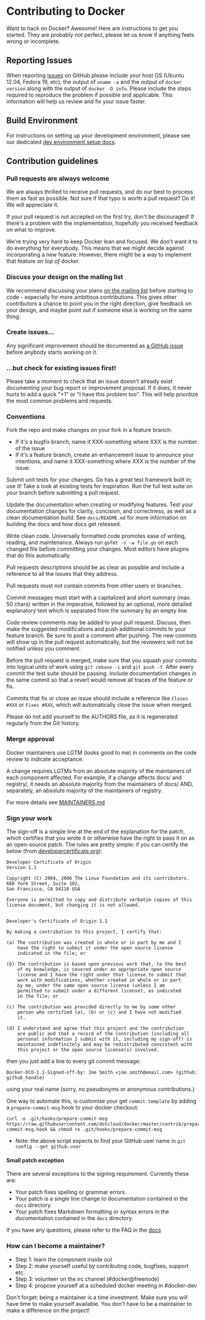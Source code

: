 # Contributing to Docker

Want to hack on Docker? Awesome! Here are instructions to get you
started. They are probably not perfect, please let us know if anything
feels wrong or incomplete.

## Reporting Issues

When reporting [issues](https://github.com/dotcloud/docker/issues) 
on GitHub please include your host OS (Ubuntu 12.04, Fedora 19, etc),
the output of `uname -a` and the output of `docker version` along with
the output of `docker -D info`. Please include the steps required to reproduce
the problem if possible and applicable.
This information will help us review and fix your issue faster.

## Build Environment

For instructions on setting up your development environment, please
see our dedicated [dev environment setup
docs](http://docs.docker.com/contributing/devenvironment/).

## Contribution guidelines

### Pull requests are always welcome

We are always thrilled to receive pull requests, and do our best to
process them as fast as possible. Not sure if that typo is worth a pull
request? Do it! We will appreciate it.

If your pull request is not accepted on the first try, don't be
discouraged! If there's a problem with the implementation, hopefully you
received feedback on what to improve.

We're trying very hard to keep Docker lean and focused. We don't want it
to do everything for everybody. This means that we might decide against
incorporating a new feature. However, there might be a way to implement
that feature *on top of* docker.

### Discuss your design on the mailing list

We recommend discussing your plans [on the mailing
list](https://groups.google.com/forum/?fromgroups#!forum/docker-dev)
before starting to code - especially for more ambitious contributions.
This gives other contributors a chance to point you in the right
direction, give feedback on your design, and maybe point out if someone
else is working on the same thing.

### Create issues...

Any significant improvement should be documented as [a GitHub
issue](https://github.com/dotcloud/docker/issues) before anybody
starts working on it.

### ...but check for existing issues first!

Please take a moment to check that an issue doesn't already exist
documenting your bug report or improvement proposal. If it does, it
never hurts to add a quick "+1" or "I have this problem too". This will
help prioritize the most common problems and requests.

### Conventions

Fork the repo and make changes on your fork in a feature branch:

- If it's a bugfix branch, name it XXX-something where XXX is the number of the
  issue
- If it's a feature branch, create an enhancement issue to announce your
  intentions, and name it XXX-something where XXX is the number of the issue.

Submit unit tests for your changes.  Go has a great test framework built in; use
it! Take a look at existing tests for inspiration. Run the full test suite on
your branch before submitting a pull request.

Update the documentation when creating or modifying features. Test
your documentation changes for clarity, concision, and correctness, as
well as a clean documentation build. See ``docs/README.md`` for more
information on building the docs and how docs get released.

Write clean code. Universally formatted code promotes ease of writing, reading,
and maintenance. Always run `gofmt -s -w file.go` on each changed file before
committing your changes. Most editors have plugins that do this automatically.

Pull requests descriptions should be as clear as possible and include a
reference to all the issues that they address.

Pull requests must not contain commits from other users or branches.

Commit messages must start with a capitalized and short summary (max. 50
chars) written in the imperative, followed by an optional, more detailed
explanatory text which is separated from the summary by an empty line.

Code review comments may be added to your pull request. Discuss, then make the
suggested modifications and push additional commits to your feature branch. Be
sure to post a comment after pushing. The new commits will show up in the pull
request automatically, but the reviewers will not be notified unless you
comment.

Before the pull request is merged, make sure that you squash your commits into
logical units of work using `git rebase -i` and `git push -f`. After every
commit the test suite should be passing. Include documentation changes in the
same commit so that a revert would remove all traces of the feature or fix.

Commits that fix or close an issue should include a reference like `Closes #XXX`
or `Fixes #XXX`, which will automatically close the issue when merged.

Please do not add yourself to the AUTHORS file, as it is regenerated
regularly from the Git history.

### Merge approval

Docker maintainers use LGTM (looks good to me) in comments on the code review
to indicate acceptance.

A change requires LGTMs from an absolute majority of the maintainers of each
component affected. For example, if a change affects docs/ and registry/, it
needs an absolute majority from the maintainers of docs/ AND, separately, an
absolute majority of the maintainers of registry.

For more details see [MAINTAINERS.md](hack/MAINTAINERS.md)

### Sign your work

The sign-off is a simple line at the end of the explanation for the
patch, which certifies that you wrote it or otherwise have the right to
pass it on as an open-source patch.  The rules are pretty simple: if you
can certify the below (from
[developercertificate.org](http://developercertificate.org/)):

```
Developer Certificate of Origin
Version 1.1

Copyright (C) 2004, 2006 The Linux Foundation and its contributors.
660 York Street, Suite 102,
San Francisco, CA 94110 USA

Everyone is permitted to copy and distribute verbatim copies of this
license document, but changing it is not allowed.


Developer's Certificate of Origin 1.1

By making a contribution to this project, I certify that:

(a) The contribution was created in whole or in part by me and I
    have the right to submit it under the open source license
    indicated in the file; or

(b) The contribution is based upon previous work that, to the best
    of my knowledge, is covered under an appropriate open source
    license and I have the right under that license to submit that
    work with modifications, whether created in whole or in part
    by me, under the same open source license (unless I am
    permitted to submit under a different license), as indicated
    in the file; or

(c) The contribution was provided directly to me by some other
    person who certified (a), (b) or (c) and I have not modified
    it.

(d) I understand and agree that this project and the contribution
    are public and that a record of the contribution (including all
    personal information I submit with it, including my sign-off) is
    maintained indefinitely and may be redistributed consistent with
    this project or the open source license(s) involved.
```

then you just add a line to every git commit message:

    Docker-DCO-1.1-Signed-off-by: Joe Smith <joe.smith@email.com> (github: github_handle)

using your real name (sorry, no pseudonyms or anonymous contributions.)

One way to automate this, is customise your get ``commit.template`` by adding
a ``prepare-commit-msg`` hook to your docker checkout:

```
curl -o .git/hooks/prepare-commit-msg https://raw.githubusercontent.com/dotcloud/docker/master/contrib/prepare-commit-msg.hook && chmod +x .git/hooks/prepare-commit-msg
```

* Note: the above script expects to find your GitHub user name in ``git config --get github.user``

#### Small patch exception

There are several exceptions to the signing requirement. Currently these are:

* Your patch fixes spelling or grammar errors.
* Your patch is a single line change to documentation contained in the
  `docs` directory.
* Your patch fixes Markdown formatting or syntax errors in the
  documentation contained in the `docs` directory.

If you have any questions, please refer to the FAQ in the [docs](http://docs.docker.com)

### How can I become a maintainer?

* Step 1: learn the component inside out
* Step 2: make yourself useful by contributing code, bugfixes, support etc.
* Step 3: volunteer on the irc channel (#docker@freenode)
* Step 4: propose yourself at a scheduled docker meeting in #docker-dev

Don't forget: being a maintainer is a time investment. Make sure you will have time to make yourself available.
You don't have to be a maintainer to make a difference on the project!

